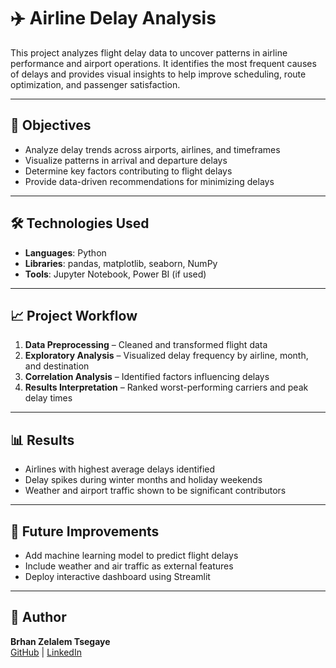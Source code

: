 # ✈️ Airline Delay Analysis

This project analyzes flight delay data to uncover patterns in airline performance and airport operations. It identifies the most frequent causes of delays and provides visual insights to help improve scheduling, route optimization, and passenger satisfaction.

---

## 🎯 Objectives

- Analyze delay trends across airports, airlines, and timeframes
- Visualize patterns in arrival and departure delays
- Determine key factors contributing to flight delays
- Provide data-driven recommendations for minimizing delays

---

## 🛠 Technologies Used

- **Languages**: Python  
- **Libraries**: pandas, matplotlib, seaborn, NumPy  
- **Tools**: Jupyter Notebook, Power BI (if used)

---

## 📈 Project Workflow

1. **Data Preprocessing** – Cleaned and transformed flight data
2. **Exploratory Analysis** – Visualized delay frequency by airline, month, and destination
3. **Correlation Analysis** – Identified factors influencing delays
4. **Results Interpretation** – Ranked worst-performing carriers and peak delay times

---

## 📊 Results

- Airlines with highest average delays identified
- Delay spikes during winter months and holiday weekends
- Weather and airport traffic shown to be significant contributors

---

## 🚀 Future Improvements

- Add machine learning model to predict flight delays
- Include weather and air traffic as external features
- Deploy interactive dashboard using Streamlit

---

## 👤 Author
**Brhan Zelalem Tsegaye**  
[GitHub](https://github.com/Brhanze) | [LinkedIn](https://www.linkedin.com/in/brhanzelalem-tsegaye)
